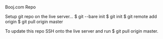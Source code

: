 Booj.com Repo

Setup git repo on the live server...
$ git --bare init
$ git init
$ git remote add origin <repo url>
$ git pull origin master


To update this repo SSH onto the live server and run $ git pull origin master.